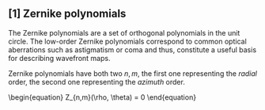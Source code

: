 ## [1] Zernike polynomials
The Zernike polynomials are a set of orthogonal polynomials in the unit circle. The low-order Zernike polynomials correspond to common optical aberrations such as astigmatism or coma and thus, constitute a useful basis for describing wavefront maps.

Zernike polynomials have both two $n, m$, the first one representing the *radial* order, the second one representing the *azimuth* order.

\begin{equation}
Z_{n,m}(\rho, \theta) = 0
\end{equation}